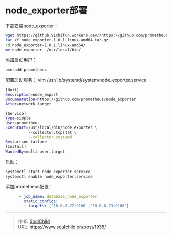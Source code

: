 # node_exporter部署

<!--more-->

下载安装node_exporter：

```bash
wget https://github.91chifun.workers.dev//https://github.com/prometheus/node_exporter/releases/download/v1.0.1/node_exporter-1.0.1.linux-amd64.tar.gz
tar xf node_exporter-1.0.1.linux-amd64.tar.gz
cd node_exporter-1.0.1.linux-amd64/
mv node_exporter  /usr/local/bin/
```

添加启动用户：

```bash
useradd prometheus
```

配置启动服务：
vim /usr/lib/systemd/system/node_exporter.service

```bash
[Unit]
Description=node_export
Documentation=https://github.com/prometheus/node_exporter
After=network.target

[Service]
Type=simple
User=prometheus
ExecStart=/usr/local/bin/node_exporter \
          --collector.tcpstat \
          --collector.systemd
Restart=on-failure
[Install]
WantedBy=multi-user.target
```

启动：

```bash
systemctl start node_exporter.service
systemctl enable node_exporter.service
```

添加prometheus配置：

```yaml
      - job_name: database_node_exporter
        static_configs:
        - targets: ['10.0.0.72:9100','10.0.0.73:9100']

```


---

> 作者: [SoulChild](https://www.soulchild.cn)  
> URL: https://www.soulchild.cn/post/1935/  

